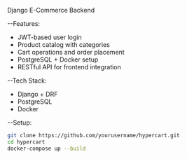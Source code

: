 Django E-Commerce Backend

--Features:
- JWT-based user login
- Product catalog with categories
- Cart operations and order placement
- PostgreSQL + Docker setup
- RESTful API for frontend integration

--Tech Stack:
- Django + DRF
- PostgreSQL
- Docker

--Setup:
```bash
git clone https://github.com/yourusername/hypercart.git
cd hypercart
docker-compose up --build
